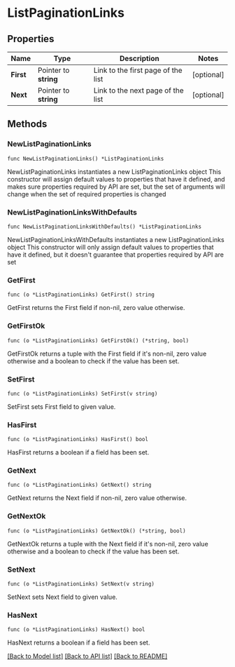 # ListPaginationLinks

## Properties

Name | Type | Description | Notes
------------ | ------------- | ------------- | -------------
**First** | Pointer to **string** | Link to the first page of the list | [optional] 
**Next** | Pointer to **string** | Link to the next page of the list | [optional] 

## Methods

### NewListPaginationLinks

`func NewListPaginationLinks() *ListPaginationLinks`

NewListPaginationLinks instantiates a new ListPaginationLinks object
This constructor will assign default values to properties that have it defined,
and makes sure properties required by API are set, but the set of arguments
will change when the set of required properties is changed

### NewListPaginationLinksWithDefaults

`func NewListPaginationLinksWithDefaults() *ListPaginationLinks`

NewListPaginationLinksWithDefaults instantiates a new ListPaginationLinks object
This constructor will only assign default values to properties that have it defined,
but it doesn't guarantee that properties required by API are set

### GetFirst

`func (o *ListPaginationLinks) GetFirst() string`

GetFirst returns the First field if non-nil, zero value otherwise.

### GetFirstOk

`func (o *ListPaginationLinks) GetFirstOk() (*string, bool)`

GetFirstOk returns a tuple with the First field if it's non-nil, zero value otherwise
and a boolean to check if the value has been set.

### SetFirst

`func (o *ListPaginationLinks) SetFirst(v string)`

SetFirst sets First field to given value.

### HasFirst

`func (o *ListPaginationLinks) HasFirst() bool`

HasFirst returns a boolean if a field has been set.

### GetNext

`func (o *ListPaginationLinks) GetNext() string`

GetNext returns the Next field if non-nil, zero value otherwise.

### GetNextOk

`func (o *ListPaginationLinks) GetNextOk() (*string, bool)`

GetNextOk returns a tuple with the Next field if it's non-nil, zero value otherwise
and a boolean to check if the value has been set.

### SetNext

`func (o *ListPaginationLinks) SetNext(v string)`

SetNext sets Next field to given value.

### HasNext

`func (o *ListPaginationLinks) HasNext() bool`

HasNext returns a boolean if a field has been set.


[[Back to Model list]](../README.md#documentation-for-models) [[Back to API list]](../README.md#documentation-for-api-endpoints) [[Back to README]](../README.md)


